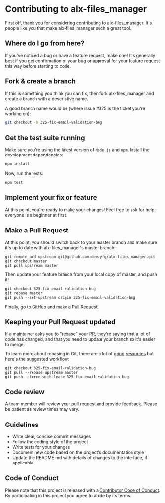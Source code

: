 # Contributing to alx-files_manager

First off, thank you for considering contributing to alx-files_manager. It's people like you that make alx-files_manager such a great tool.

## Where do I go from here?

If you've noticed a bug or have a feature request, make one! It's generally best if you get confirmation of your bug or approval for your feature request this way before starting to code.

## Fork & create a branch

If this is something you think you can fix, then fork alx-files_manager and create a branch with a descriptive name.

A good branch name would be (where issue #325 is the ticket you're working on):

```bash
git checkout -b 325-fix-email-validation-bug
```

## Get the test suite running

Make sure you're using the latest version of `Node.js` and `npm`. Install the development dependencies:

```bash
npm install
```

Now, run the tests:

```bash
npm test
```

## Implement your fix or feature

At this point, you're ready to make your changes! Feel free to ask for help; everyone is a beginner at first.

## Make a Pull Request

At this point, you should switch back to your master branch and make sure it's up to date with alx-files_manager's master branch:

```
git remote add upstream git@github.com:deezyfg/alx-files_manager.git
git checkout master
git pull upstream master
```

Then update your feature branch from your local copy of master, and push it!

```
git checkout 325-fix-email-validation-bug
git rebase master
git push --set-upstream origin 325-fix-email-validation-bug
```

Finally, go to GitHub and make a Pull Request.

## Keeping your Pull Request updated

If a maintainer asks you to "rebase" your PR, they're saying that a lot of code has changed, and that you need to update your branch so it's easier to merge.

To learn more about rebasing in Git, there are a lot of [good](https://git-scm.com/book/en/v2/Git-Branching-Rebasing) [resources](https://www.atlassian.com/git/tutorials/rewriting-history/git-rebase) but here's the suggested workflow:

```
git checkout 325-fix-email-validation-bug
git pull --rebase upstream master
git push --force-with-lease 325-fix-email-validation-bug
```

## Code review

A team member will review your pull request and provide feedback. Please be patient as review times may vary.

## Guidelines

- Write clear, concise commit messages
- Follow the coding style of the project
- Write tests for your changes
- Document new code based on the project's documentation style
- Update the README.md with details of changes to the interface, if applicable

## Code of Conduct

Please note that this project is released with a [Contributor Code of Conduct](CODE_OF_CONDUCT.md). By participating in this project you agree to abide by its terms.